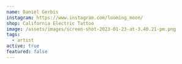 ```yaml
---
name: Daniel Gerbis
instagram: https://www.instagram.com/looming_moon/
shop: California Electric Tattoo
image: /assets/images/screen-shot-2023-01-23-at-3.40.21-pm.png
tags:
  - artist
active: true
featured: false
---
```

